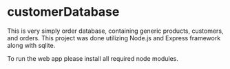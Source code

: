 # customerDatabase
This is very simply order database, containing generic products, customers, and orders. This project was done utilizing Node.js and Express framework along with sqlite. 


To run the web app please install all required node modules. 
